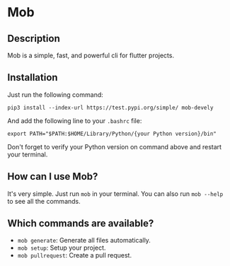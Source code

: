 # Mob

## Description
Mob is a simple, fast, and powerful cli for flutter projects.

## Installation
<!-- Just run the following command: pip install --index-url https://test.pypi.org/simple/ mob-devely -->
Just run the following command:
```
pip3 install --index-url https://test.pypi.org/simple/ mob-devely
```

And add the following line to your `.bashrc` file:
```
export PATH="$PATH:$HOME/Library/Python/{your Python version}/bin"
```

Don't forget to verify your Python version on command above and restart your terminal.

## How can I use Mob?
It's very simple. Just run `mob` in your terminal. You can also run `mob --help` to see all the commands.

## Which commands are available?
- `mob generate`: Generate all files automatically.
- `mob setup`: Setup your project.
- `mob pullrequest`: Create a pull request.
